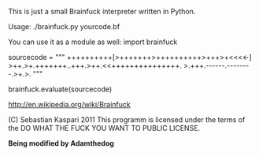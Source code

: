 This is just a small Brainfuck interpreter written in Python.

Usage:
 ./brainfuck.py yourcode.bf

You can use it as a module as well:
  import brainfuck

  sourcecode = """
    ++++++++++[>+++++++>++++++++++>+++>+<<<<-]
    >++.>+.+++++++..+++.>++.<<+++++++++++++++.
    >.+++.------.--------.>+.>.
  """

  brainfuck.evaluate(sourcecode)

http://en.wikipedia.org/wiki/Brainfuck

(C) Sebastian Kaspari 2011
This programm is licensed under the terms of the
DO WHAT THE FUCK YOU WANT TO PUBLIC LICENSE.

**Being modified by Adamthedog**
